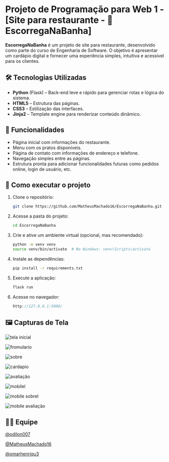 ﻿# Projeto de Programação para Web 1 - [Site para restaurante - 🧈 EscorregaNaBanha]

**EscorregaNaBanha** é um projeto de site para restaurante, desenvolvido como parte do curso de Engenharia de Software. O objetivo é apresentar um cardápio digital e fornecer uma experiência simples, intuitiva e acessível para os clientes.

## 🛠️ Tecnologias Utilizadas

- **Python** (Flask) – Back-end leve e rápido para gerenciar rotas e lógica do sistema.
- **HTML5** – Estrutura das páginas.
- **CSS3** – Estilização das interfaces.
- **Jinja2** – Template engine para renderizar conteúdo dinâmico.

## 📌 Funcionalidades

- Página inicial com informações do restaurante.
- Menu com os pratos disponíveis.
- Página de contato com informações de endereço e telefone.
- Navegação simples entre as páginas.
- Estrutura pronta para adicionar funcionalidades futuras como pedidos online, login de usuário, etc.

## 🚀 Como executar o projeto

1. Clone o repositório:
    ```bash
   git clone https://github.com/MatheusMachado16/EscorregaNaBanha.git
2. Acesse a pasta do projeto:
    ```bash
    cd EscorregaNaBanha
3. Crie e ative um ambiente virtual (opcional, mas recomendado):
    ```bash
    python -m venv venv
    source venv/bin/activate  # No Windows: venv\Scripts\activate
4. Instale as dependências:
    ```bash
    pip install -r requirements.txt
5. Execute a aplicação:
    ```bash
    flask run
6. Acesse no navegador:
    ```cpp
    http://127.0.0.1:5000/
## 🖼️ Capturas de Tela
<!-- Coloque aqui imagens do site rodando, se possível -->
![tela inicial](App/static/img/telainicial.png)

![fromulario](App/static/img/formulariogithub.png)

![sobre](App/static/img/sobre.png)

![cardapio](App/static/img/cardapiogithub.png)

![avaliação](App/static/img/avaliacaogithub.png)

![mobilel](App/static/img/mobile.png)

![mobile sobrel](App/static/img/mobilesobre.png)

![mobile avaliação](App/static/img/mobileavaliacao.png)

## 👨‍💻 Equipe

[@odilon007](https://github.com/odilon007)

[@MatheusMachado16](https://github.com/MatheusMachado16)

[@omarhenriqu3](https://github.com/omarhenriqu3)




